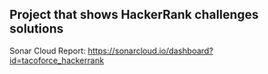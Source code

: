## **Project that shows HackerRank challenges solutions**

Sonar Cloud Report:
https://sonarcloud.io/dashboard?id=tacoforce_hackerrank